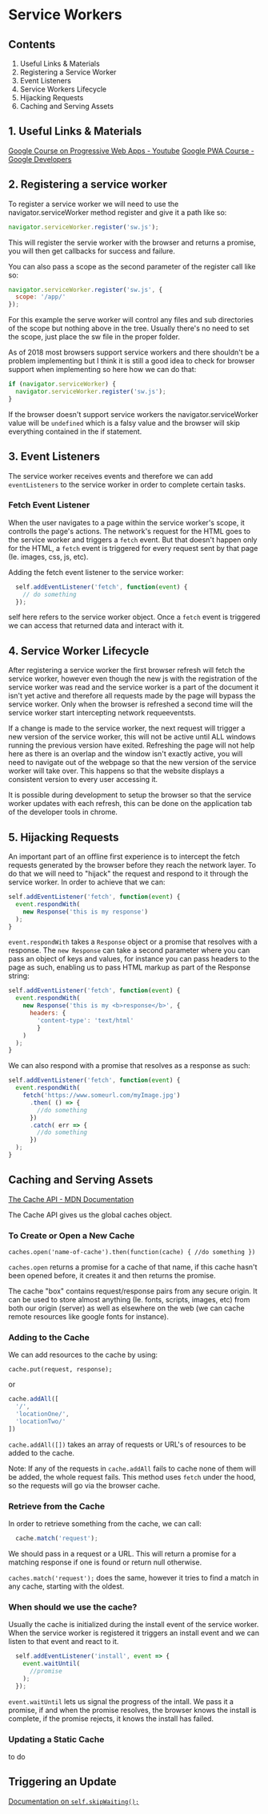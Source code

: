 # Service Workers

## Contents

1. Useful Links & Materials
2. Registering a Service Worker
3. Event Listeners
4. Service Workers Lifecycle
5. Hijacking Requests
6. Caching and Serving Assets


## 1. Useful Links & Materials

[Google Course on Progressive Web Apps - Youtube](https://www.youtube.com/playlist?list=PLNYkxOF6rcIAdnzEsWkg0KpMn2WJwMBmN)
[Google PWA Course - Google Developers](https://developers.google.com/web/ilt/pwa/)


## 2. Registering a service worker

To register a service worker we will need to use the navigator.serviceWorker method register and give it a path like so:

``` javascript
navigator.serviceWorker.register('sw.js');
```

This will register the servie worker with the browser and returns a promise, you will then get callbacks for success and failure.

You can also pass a scope as the second parameter of the register call like so:

``` javascript 
navigator.serviceWorker.register('sw.js', {
  scope: '/app/'
});
```
For this example the serve worker will control any files and sub directories of the scope but nothing above in the tree. Usually there's no need to set the scope, just place the sw file in the proper folder.

As of 2018 most browsers support service workers and there shouldn't be a problem implementing but I think it is still a good idea to check for browser support when implementing so here how we can do that: 

``` javascript 
if (navigator.serviceWorker) {
  navigator.serviceWorker.register('sw.js');
}
```

If the browser doesn't support service workers the navigator.serviceWorker value will be `undefined` which is a falsy value and the browser will skip everything contained in the if statement.

## 3. Event Listeners

The service worker receives events and therefore we can add `eventListeners` to the service worker in order to complete certain tasks. 

### Fetch Event Listener

When the user navigates to a page within the service worker's scope, it controlls the page's actions. The network's request for the HTML goes to the service worker and triggers a `fetch` event. But that doesn't happen only for the HTML, a `fetch` event is triggered for every request sent by that page (Ie. images, css, js, etc).

Adding the fetch event listener to the service worker:

``` javascript
  self.addEventListener('fetch', function(event) {
    // do something
  });
```
self here refers to the service worker object. Once a `fetch` event is triggered we can access that returned data and interact with it.


## 4. Service Worker Lifecycle

After registering a service worker the first browser refresh will fetch the service worker, however even though the new js with the registration of the service worker was read and the service worker is a part of the document it isn't yet active and therefore all requests made by the page will bypass the service worker. Only when the browser is refreshed a second time will the service worker start intercepting network requeeventsts. 

If a change is made to the service worker, the next request will trigger a new version of the service worker, this will not be active until ALL windows running the previous version have exited. Refreshing the page will not help here as there is an overlap and the window isn't exactly active, you will need to navigate out of the webpage so that the new version of the service worker will take over. This happens so that the website displays a consistent version to every user accessing it. 

It is possible during development to setup the browser so that the service worker updates with each refresh, this can be done on the application tab of the developer tools in chrome. 

## 5. Hijacking Requests

An important part of an offline first experience is to intercept the fetch requests generated by the browser before they reach the network layer. To do that we will need to "hijack" the request and respond to it through the service worker. In order to achieve that we can: 

``` javascript
self.addEventListener('fetch', function(event) {
  event.respondWith(
    new Response('this is my response')
  );
}
```

`event.respondWith` takes a `Response` object or a promise that resolves with a response.
The `new Response` can take a second parameter where you can pass an object of keys and values, for instance you can pass headers to the page as such, enabling us to pass HTML markup as part of the Response string:

``` javascript
self.addEventListener('fetch', function(event) {
  event.respondWith(
    new Response('this is my <b>response</b>', {
      headers: {
        'content-type': 'text/html'
        }
    )
  );
}
```
We can also respond with a promise that resolves as a response as such:

``` javascript
self.addEventListener('fetch', function(event) {
  event.respondWith(
    fetch('https://www.someurl.com/myImage.jpg')
      .then( () => {
        //do something
      })
      .catch( err => {
        //do something
      })
  );
}
```

## Caching and Serving Assets

[The Cache API - MDN Documentation](https://developer.mozilla.org/en-US/docs/Web/API/Cache)

The Cache API gives us the global caches object. 

### To Create or Open a New Cache
`caches.open('name-of-cache').then(function(cache) { //do something })`

`caches.open` returns a promise for a cache of that name, if this cache hasn't been opened before, it creates it and then returns the promise.

The cache "box" contains request/response pairs from any secure origin. It can be used to store almost anything (Ie. fonts, scripts, images, etc) from both our origin (server) as well as elsewhere on the web (we can cache remote resources like google fonts for instance).

### Adding to the Cache

We can add resources to the cache by using: 

`cache.put(request, response);`

or 

```javascript
cache.addAll([
  '/',
  'locationOne/',
  'locationTwo/'
])
```

`cache.addAll([])` takes an array of requests or URL's of resources to be added to the cache.
 
Note: If any of the requests in `cache.addAll` fails to cache none of them will be added, the whole request fails. This method uses `fetch` under the hood, so the requests will go via the browser cache.

### Retrieve from the Cache

In order to retrieve something from the cache, we can call: 

``` javascript
  cache.match('request');
```
We should pass in a request or a URL. This will return a promise for a matching response if one is found or return null otherwise.

`caches.match('request');` does the same, however it tries to find a match in any cache, starting with the oldest.

### When should we use the cache?

Usually the cache is initialized during the install event of the service worker. When the service worker is registered it triggers an install event and we can listen to that event and react to it. 

```javascript
  self.addEventListener('install', event => {
    event.waitUntil(
      //promise
    );
  });
```

`event.waitUntil` lets us signal the progress of the intall. We pass it a promise, if and when the promise resolves, the browser knows the install is complete, if the promise rejects, it knows the install has failed.

### Updating a Static Cache

to do


## Triggering an Update

[Documentation on `self.skipWaiting();`](https://developers.google.com/web/fundamentals/primers/service-workers/lifecycle#skip_the_waiting_phase "Google Documentataion")
